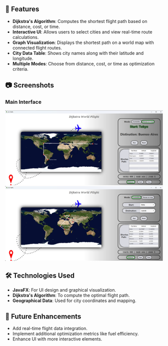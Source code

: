 
## 🚀 Features
- **Dijkstra's Algorithm**: Computes the shortest flight path based on distance, cost, or time.
- **Interactive UI**: Allows users to select cities and view real-time route calculations.
- **Graph Visualization**: Displays the shortest path on a world map with connected flight routes.
- **City Data Table**: Shows city names along with their latitude and longitude.
- **Multiple Modes**: Choose from distance, cost, or time as optimization criteria.

## 📷 Screenshots
### Main Interface
![Travel by choosing on map](./ScreenShots/choose_on_map.png)  
![Travel by selecting cities form comboBox](./ScreenShots/combo_box.png)  
## 🛠️ Technologies Used
- **JavaFX**: For UI design and graphical visualization.
- **Dijkstra's Algorithm**: To compute the optimal flight path.
- **Geographical Data**: Used for city coordinates and mapping.

## 🎯 Future Enhancements
- Add real-time flight data integration.
- Implement additional optimization metrics like fuel efficiency.
- Enhance UI with more interactive elements.

